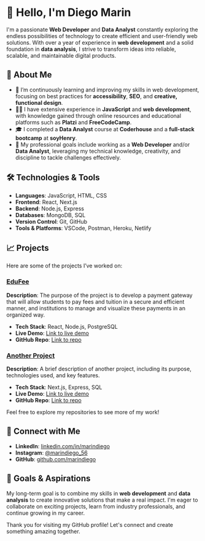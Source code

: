 # 👋 Hello, I'm Diego Marin

I'm a passionate **Web Developer** and **Data Analyst** constantly exploring the endless possibilities of technology to create efficient and user-friendly web solutions. With over a year of experience in **web development** and a solid foundation in **data analysis**, I strive to transform ideas into reliable, scalable, and maintainable digital products.

## 🚀 About Me

- 🌱 I’m continuously learning and improving my skills in web development, focusing on best practices for **accessibility**, **SEO**, and **creative, functional design**.
- 👨‍💻 I have extensive experience in **JavaScript** and **web development**, with knowledge gained through online resources and educational platforms such as **Platzi** and **FreeCodeCamp**.
- 🎓 I completed a **Data Analyst** course at **Coderhouse** and a **full-stack bootcamp** at **soyHenry**.
- 🎯 My professional goals include working as a **Web Developer** and/or **Data Analyst**, leveraging my technical knowledge, creativity, and discipline to tackle challenges effectively.

## 🛠️ Technologies & Tools

- **Languages**: JavaScript, HTML, CSS
- **Frontend**: React, Next.js
- **Backend**: Node.js, Express
- **Databases**: MongoDB, SQL
- **Version Control**: Git, GitHub
- **Tools & Platforms**: VSCode, Postman, Heroku, Netlify

## 📈 Projects

Here are some of the projects I’ve worked on:

### [EduFee](#)
**Description**: The purpose of the project is to develop a payment gateway that will allow students to pay fees and tuition in a secure and efficient manner, and institutions to manage and visualize these payments in an organized way.
- **Tech Stack**: React, Node.js, PostgreSQL
- **Live Demo**: [Link to live demo](#)
- **GitHub Repo**: [Link to repo](#)

### [Another Project](#)
**Description**: A brief description of another project, including its purpose, technologies used, and key features.
- **Tech Stack**: Next.js, Express, SQL
- **Live Demo**: [Link to live demo](#)
- **GitHub Repo**: [Link to repo](#)

Feel free to explore my repositories to see more of my work!

## 🔗 Connect with Me

- **LinkedIn**: [linkedin.com/in/marindiego](https://www.linkedin.com/in/marindiego)
- **Instagram**: [@marindiego_56](https://www.instagram.com/marindiego_56/)
- **GitHub**: [github.com/marindiego](https://github.com/marindiego)

## 🎯 Goals & Aspirations

My long-term goal is to combine my skills in **web development** and **data analysis** to create innovative solutions that make a real impact. I'm eager to collaborate on exciting projects, learn from industry professionals, and continue growing in my career.

Thank you for visiting my GitHub profile! Let's connect and create something amazing together.
